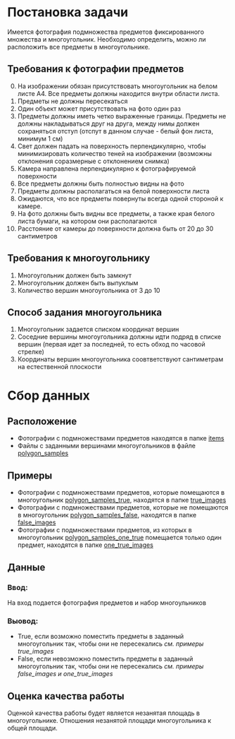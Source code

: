 # Постановка задачи

Имеется фотография подмножества предметов фиксированного множества и многоугольник. Необходимо определить, можно ли расположить все предметы в многоугольнике.

## Требования к фотографии предметов

0. На изображении обязан присутствовать многоугольник на белом листе A4. Все предметы должны находится внутри области листа. 
1. Предметы не должны пересекаться
2. Один объект может присутствовать на фото один раз
3. Предметы должны иметь четко выраженные границы. Предметы не должны накладываться друг на друга, между нимы должен сохраняться отступ (отспут в данном случае - белый фон листа, минимум 1 см)
4. Свет должен падать на поверхность перпендикулярно, чтобы минимизировать количество теней на изображении (возможны отклонения соразмерные с отклонением снимка)
5. Камера направлена перпендикулярно к фотографируемой поверхности
6. Все предметы должны быть полностью видны на фото 
7. Предметы должны располагаться на белой поверхности листа
8. Ожидаются, что все предметы повернуты всегда одной стороной к камере. 
9. На фото должны быть видны все предметы, а также края белого листа бумаги, на котором они располагаются
10. Расстояние от камеры до поверхности должна быть от 20 до 30 сантиметров 

## Требования к многоугольнику

1. Многоугольник должен быть замкнут
2. Многоугольник должен быть выпуклым
3. Количество вершин многоугольника от 3 до 10

## Способ задания многоугольника

1. Многоугольник задается списком координат вершин
2. Соседние вершины многоугольника должны идти подряд в списке вершин (первая идет за последней, то есть обход по часовой стрелке)
3. Координаты вершин многоугольника соовтветствуют сантиметрам на естественной плоскости

# Сбор данных

## Расположение

- Фотографии с подмножествами предметов находятся в папке [items](https://github.com/ArinaZz/intelligent_placer/tree/develop/data/items)
- Файлы с заданными вершинами многоугольников в файле [polygon_samples](https://github.com/ArinaZz/intelligent_placer/blob/develop/data/polygon_samples.txt) 

## Примеры
- Фотографии с подмножествами предметов, которые помещаются в многоугольник [polygon_samples_true](https://github.com/ArinaZz/intelligent_placer/tree/develop/data/polygon_samples_true.txt), находятся в папке [true_images](https://github.com/ArinaZz/intelligent_placer/tree/develop/data/true_images)
- Фотографии с подмножествами предметов, которые не помещаются в многоугольник [polygon_samples_false](https://github.com/ArinaZz/intelligent_placer/tree/develop/data/polygon_samples_false.txt), находятся в папке [false_images](https://github.com/ArinaZz/intelligent_placer/tree/develop/data/false_images)
- Фотографии с подмножествами предметов, из которых в многоугольник [polygon_samples_one_true](https://github.com/ArinaZz/intelligent_placer/tree/develop/data/polygon_samples_one_true.txt) помещается только один предмет, находятся в папке [one_true_images](https://github.com/ArinaZz/intelligent_placer/tree/develop/data/one_true_images) 

## Данные 

### Ввод:

На вход подается фотография предметов и набор многоульников

### Выовод:

- True, если возможно поместить предметы в заданный многоугольник так, чтобы они не пересекались *см. примеры true_images* 
- False, если невозможно поместить предметы в заданный многоугольник так, чтобы они не пересекались *см. примеры false_images и one_true_images*

## Оценка качества работы

Оценкой качества работы будет является незанятая площадь в многоугольнике. Отношения незанятой площади многоугольника к общей площади.